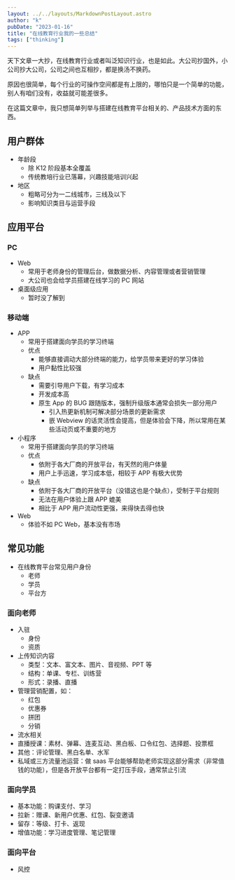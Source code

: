 ```yaml
---
layout: ../../layouts/MarkdownPostLayout.astro
author: "k"
pubDate: "2023-01-16"
title: "在线教育行业我的一些总结"
tags: ["thinking"]
---
```


天下文章一大抄，在线教育行业或者叫泛知识行业，也是如此。大公司抄国外，小公司抄大公司，公司之间也互相抄，都是换汤不换药。

原因也很简单，每个行业的可操作空间都是有上限的，哪怕只是一个简单的功能，别人有咱们没有，收益就可能差很多。

在这篇文章中，我只想简单列举与搭建在线教育平台相关的、产品技术方面的东西。

## 用户群体

- 年龄段
  - 除 K12 阶段基本全覆盖
  - 传统教培行业已落幕，兴趣技能培训兴起
- 地区
  - 粗略可分为一二线城市，三线及以下
  - 影响知识类目与运营手段

## 应用平台

### PC

- Web
  - 常用于老师身份的管理后台，做数据分析、内容管理或者营销管理
  - 大公司也会给学员搭建在线学习的 PC 网站
- 桌面级应用
  - 暂时没了解到

### 移动端

- APP
  - 常用于搭建面向学员的学习终端
  - 优点
    - 能够直接调动大部分终端的能力，给学员带来更好的学习体验
    - 用户黏性比较强
  - 缺点
    - 需要引导用户下载，有学习成本
    - 开发成本高
    - 原生 App 的 BUG 跟随版本，强制升级版本通常会损失一部分用户
      - 引入热更新机制可解决部分场景的更新需求
      - 嵌 Webview 的话灵活性会提高，但是体验会下降，所以常用在某些活动页或不重要的地方
- 小程序
  - 常用于搭建面向学员的学习终端
  - 优点
    - 依附于各大厂商的开放平台，有天然的用户体量
    - 用户上手迅速，学习成本低，相较于 APP 有极大优势
  - 缺点
    - 依附于各大厂商的开放平台（没错这也是个缺点），受制于平台规则
    - 无法在用户体验上跟 APP 媲美
    - 相比于 APP 用户流动性更强，来得快去得也快
- Web
  - 体验不如 PC Web，基本没有市场

## 常见功能

- 在线教育平台常见用户身份
  - 老师
  - 学员
  - 平台方

### 面向老师

- 入驻
  - 身份
  - 资质
- 上传知识内容
  - 类型：文本、富文本、图片、音视频、PPT 等
  - 结构：单课、专栏、训练营
  - 形式：录播、直播
- 管理营销配置，如：
  - 红包
  - 优惠券
  - 拼团
  - 分销
- 流水相关
- 直播授课：素材、弹幕、连麦互动、黑白板、口令红包、选择题、投票框
- 其他：评论管理、黑白名单、水军
- 私域或三方流量池运营：做 saas 平台能够帮助老师实现这部分需求（非常值钱的功能），但是各开放平台都有一定打压手段，通常禁止引流

### 面向学员

- 基本功能：购课支付、学习
- 拉新：赠课、新用户优惠、红包、裂变邀请
- 留存：等级、打卡、返现
- 增值功能：学习进度管理、笔记管理

### 面向平台

- 风控

